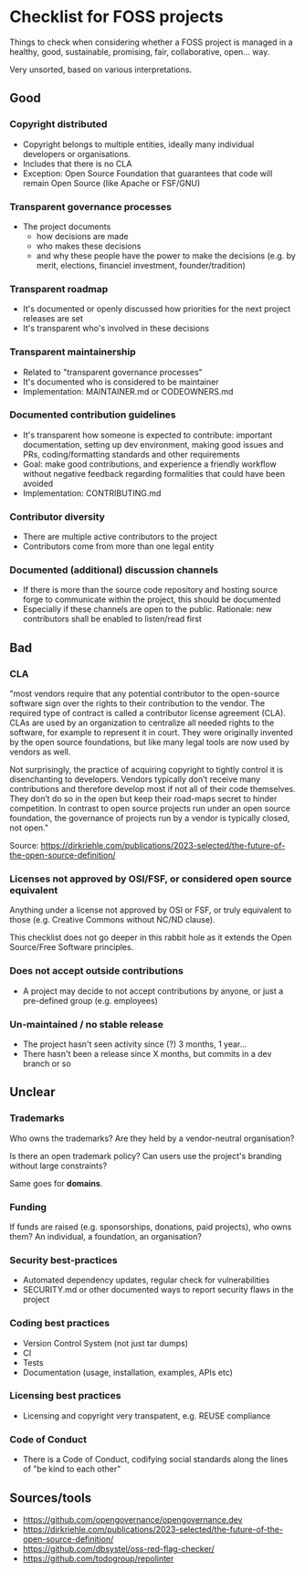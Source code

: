 # Checklist for FOSS projects

Things to check when considering whether a FOSS project is managed in a healthy, good, sustainable, promising, fair, collaborative, open... way.

Very unsorted, based on various interpretations.

## Good

### Copyright distributed

- Copyright belongs to multiple entities, ideally many individual developers or organisations.
- Includes that there is no CLA
- Exception: Open Source Foundation that guarantees that code will remain Open Source (like Apache or FSF/GNU)

### Transparent governance processes

- The project documents
  - how decisions are made
  - who makes these decisions
  - and why these people have the power to make the decisions (e.g. by merit, elections, financiel investment, founder/tradition)

### Transparent roadmap

- It's documented or openly discussed how priorities for the next project releases are set
- It's transparent who's involved in these decisions

### Transparent maintainership

- Related to "transparent governance processes"
- It's documented who is considered to be maintainer
- Implementation: MAINTAINER.md or CODEOWNERS.md

### Documented contribution guidelines

- It's transparent how someone is expected to contribute: important documentation, setting up dev environment, making good issues and PRs, coding/formatting standards and other requirements
- Goal: make good contributions, and experience a friendly workflow without negative feedback regarding formalities that could have been avoided
- Implementation: CONTRIBUTING.md

### Contributor diversity

- There are multiple active contributors to the project
- Contributors come from more than one legal entity

### Documented (additional) discussion channels

- If there is more than the source code repository and hosting source forge to communicate within the project, this should be documented
- Especially if these channels are open to the public. Rationale: new contributors shall be enabled to listen/read first

## Bad

### CLA

"most vendors require that any potential contributor to the open-source software sign over the rights to their contribution to the vendor. The required type of contract is called a contributor license agreement (CLA). CLAs are used by an organization to centralize all needed rights to the software, for example to represent it in court. They were originally invented by the open source foundations, but like many legal tools are now used by vendors as well.

Not surprisingly, the practice of acquiring copyright to tightly control it is disenchanting to developers. Vendors typically don’t receive many contributions and therefore develop most if not all of their code themselves. They don’t do so in the open but keep their road-maps secret to hinder competition. In contrast to open source projects run under an open source foundation, the governance of projects run by a vendor is typically closed, not open."

Source: https://dirkriehle.com/publications/2023-selected/the-future-of-the-open-source-definition/


### Licenses not approved by OSI/FSF, or considered open source equivalent

Anything under a license not approved by OSI or FSF, or truly equivalent to those (e.g. Creative Commons without NC/ND clause).

This checklist does not go deeper in this rabbit hole as it extends the Open Source/Free Software principles.


### Does not accept outside contributions

- A project may decide to not accept contributions by anyone, or just a pre-defined group (e.g. employees)


### Un-maintained / no stable release

- The project hasn't seen activity since (?) 3 months, 1 year...
- There hasn't been a release since X months, but commits in a dev branch or so

## Unclear

### Trademarks

Who owns the trademarks? Are they held by a vendor-neutral organisation?

Is there an open trademark policy? Can users use the project's branding without large constraints?

Same goes for **domains**.


### Funding

If funds are raised (e.g. sponsorships, donations, paid projects), who owns them? An individual, a foundation, an organisation?


### Security best-practices

- Automated dependency updates, regular check for vulnerabilities
- SECURITY.md or other documented ways to report security flaws in the project

### Coding best practices

- Version Control System (not just tar dumps)
- CI
- Tests
- Documentation (usage, installation, examples, APIs etc)

### Licensing best practices

- Licensing and copyright very transpatent, e.g. REUSE compliance

### Code of Conduct

- There is a Code of Conduct, codifying social standards along the lines of "be kind to each other"


## Sources/tools

- https://github.com/opengovernance/opengovernance.dev
- https://dirkriehle.com/publications/2023-selected/the-future-of-the-open-source-definition/
- https://github.com/dbsystel/oss-red-flag-checker/
- https://github.com/todogroup/repolinter
